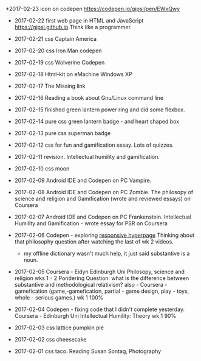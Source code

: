  
*2017-02-23 icon on codepen https://codepen.io/gipsi/pen/EWxQwy

* 2017-02-22 first web page in HTML and JavaScript 
https://gipsi.github.io 
 Think like a programmer. 
 * 2017-02-21 css Captain America

 * 2017-02-20 css Iron Man codepen

 * 2017-02-19 css Wolverine Codepen

 * 2017-02-18 Html-kit on eMachine Windows XP

 * 2017-02-17 The Missing link 

 * 2017-02-16 Reading a book about Gnu/Linux command line
 * 2017-02-15 finished green lantern power ring and did some flexbox.
* 2017-02-14 pure css green lantern badge - and heart shaped box
* 2017-02-13 pure css superman badge
* 2017-02-12 css for fun and gamification essay. Lots of quizzes.
* 2017-02-11 revision. Intellectual humility and gamification.
* 2017-02-10 css moon
* 2017-02-09 Android IDE and Codepen on PC Vampire.
* 2017-02-08 Android IDE and Codepen on PC Zombie.  The philosopy of science and religion and Gamification (wrote and reviewed essays) on Coursera
* 2017-02-07 Android IDE and Codepen on PC Frankenstein.  Intellectual Humility and Gamification - wrote essay for PSR on Coursera
* 2017-02-06 Codepen - exploring [responsive hyperpage](http://codepen.io/gipsi/pen/VmzPJg)
  Thinking about that philosophy question after watching the last of wk 2 videos. 
  - my offline dictionary wasn't much help, it just said substantive is a noun.
* 2017-02-05 Coursera - Eidyn Edinburgh Uni Philosopy, science and religion wks 1 - 2
  Pondering Question: what is the difference between substantive and methodological relativism?
  also - Coursera - gamefication (game,-gamefication, partial - game design, play - toys, whole - serious games.) wk 1 100%
* 2017-02-04 Codepen - fixing code that I didn't complete yesterday.
  Coursera - Edinburgh Uni Intellectual Humility: Theory wk 1 90%
* 2017-02-03 css lattice pumpkin pie
* 2017-02-02 css cheesecake
* 2017-02-01 css taco. Reading Susan Sontag, Photography

